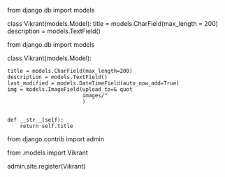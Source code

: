 from django.db import models


class Vikrant(models.Model):
	title = models.CharField(max_length = 200)
	description = models.TextField()

from django.db import models

class Vikrant(models.Model):
		
	title = models.CharField(max_length=200)
	description = models.TextField()
	last_modified = models.DateTimeField(auto_now_add=True)
	img = models.ImageField(upload_to=& quot
							images/"
							)

	
	def __str__(self):
		return self.title
from django.contrib import admin 

from .models import Vikrant 

admin.site.register(Vikrant)

